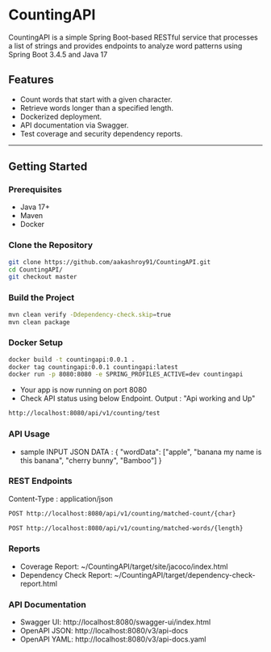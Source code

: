 # CountingAPI

CountingAPI is a simple Spring Boot-based RESTful service that processes a list of strings and provides endpoints to analyze word patterns using Spring Boot 3.4.5 and Java 17

## Features

- Count words that start with a given character.
- Retrieve words longer than a specified length.
- Dockerized deployment.
- API documentation via Swagger.
- Test coverage and security dependency reports.

---

## Getting Started

### Prerequisites

- Java 17+
- Maven
- Docker

### Clone the Repository

```bash
git clone https://github.com/aakashroy91/CountingAPI.git
cd CountingAPI/
git checkout master
```
### Build the Project

```bash
mvn clean verify -Ddependency-check.skip=true
mvn clean package
```
### Docker Setup

```bash
docker build -t countingapi:0.0.1 .
docker tag countingapi:0.0.1 countingapi:latest
docker run -p 8080:8080 -e SPRING_PROFILES_ACTIVE=dev countingapi
```
- Your app is now running on port 8080
- Check API status using below Endpoint. Output : "Api working and Up"
```bash
http://localhost:8080/api/v1/counting/test
```

### API Usage
- sample INPUT JSON DATA :
{
  "wordData": ["apple", "banana my name is this banana", "cherry bunny", "Bamboo"]
}

### REST Endpoints 
Content-Type : application/json
```bash
POST http://localhost:8080/api/v1/counting/matched-count/{char}
```
```bash
POST http://localhost:8080/api/v1/counting/matched-words/{length}
```

### Reports
- Coverage Report: ~/CountingAPI/target/site/jacoco/index.html
- Dependency Check Report: ~/CountingAPI/target/dependency-check-report.html

### API Documentation
- Swagger UI: http://localhost:8080/swagger-ui/index.html
- OpenAPI JSON: http://localhost:8080/v3/api-docs
- OpenAPI YAML: http://localhost:8080/v3/api-docs.yaml




